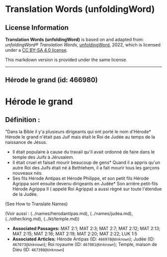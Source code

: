 # Translation Words (unfoldingWord)

## License Information

**Translation Words (unfoldingWord)** is based on and adapted from: _unfoldingWord® Translation Words_, [unfoldingWord](https://unfoldingword.org/utw), 2022, which is licensed under a [CC BY-SA 4.0 license](https://creativecommons.org/licenses/by-sa/4.0/legalcode.en).

This markdown version is provided under the same license.



--------------------------------

## Hérode le grand (id: 466980)

Hérode le grand
===============

Définition :
------------

"Dans la Bible il y'a plusieurs dirigeants qui ont porté le nom d'Hérode\* Hérode le grand n'était pas Juif mais était le Roi de Judée au temps de la naissance de Jésus.

* Il était populaire à cause du travail qu'il avait ordonné de faire dans le temple des Juifs à Jérusalem.
* Il était cruel et faisait mourir beaucoup de gens\* Quand il a appris qu'un autre Roi des Juifs était né à Bethlehem, il a fait mourir tous les garçons nouveaux nés.
* Ses fils Hérode Antipas et Hérode Philippe, et son petit fils Hérode Agrippa sont ensuite devenu dirigeants en Judée\* Son arrière petit\-fils Hérode Agrippa II ( appelé Roi Agrippa) a aussi règné sur toute l'étendue de la Judée.

(See How to Translate Names)

(Voir aussi : (../names/herodantipas.md), (../names/judea.md), (../other/king.md), (../kt/temple.md))

* **Associated Passages:** MAT 2:1; MAT 2:3; MAT 2:7; MAT 2:12; MAT 2:13; MAT 2:15; MAT 2:16; MAT 2:19; MAT 2:20; MAT 2:22; LUK 1:5
* **Associated Articles:** Hérode Antipas (ID: `466978@Unknown`); Judée (ID: `467073@Unknown`); Roi royaume (ID: `467081@Unknown`); Temple, maison de Dieu (ID: `467398@Unknown`)


